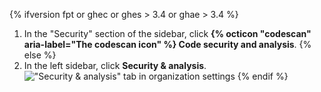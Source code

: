 {% ifversion fpt or ghec or ghes > 3.4 or ghae > 3.4 %}
1. In the "Security" section of the sidebar, click **{% octicon "codescan" aria-label="The codescan icon" %} Code security and analysis**.
{% else %}
1. In the left sidebar, click **Security & analysis**.
  !["Security & analysis" tab in organization settings](/assets/images/help/organizations/org-settings-security-and-analysis.png)
{% endif %}
